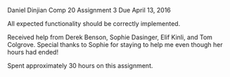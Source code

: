 Daniel Dinjian
Comp 20 Assignment 3
Due April 13, 2016

All expected functionality should be correctly implemented.

Received help from Derek Benson, Sophie Dasinger, Elif Kinli, and Tom Colgrove.
Special thanks to Sophie for staying to help me even though her hours had ended!

Spent approximately 30 hours on this assignment.


